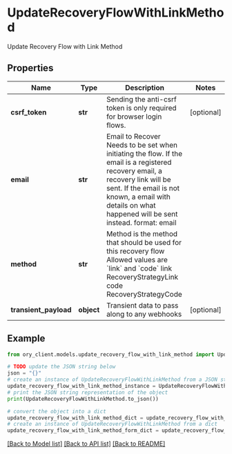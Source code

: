 # UpdateRecoveryFlowWithLinkMethod

Update Recovery Flow with Link Method

## Properties

Name | Type | Description | Notes
------------ | ------------- | ------------- | -------------
**csrf_token** | **str** | Sending the anti-csrf token is only required for browser login flows. | [optional] 
**email** | **str** | Email to Recover  Needs to be set when initiating the flow. If the email is a registered recovery email, a recovery link will be sent. If the email is not known, a email with details on what happened will be sent instead.  format: email | 
**method** | **str** | Method is the method that should be used for this recovery flow  Allowed values are &#x60;link&#x60; and &#x60;code&#x60; link RecoveryStrategyLink code RecoveryStrategyCode | 
**transient_payload** | **object** | Transient data to pass along to any webhooks | [optional] 

## Example

```python
from ory_client.models.update_recovery_flow_with_link_method import UpdateRecoveryFlowWithLinkMethod

# TODO update the JSON string below
json = "{}"
# create an instance of UpdateRecoveryFlowWithLinkMethod from a JSON string
update_recovery_flow_with_link_method_instance = UpdateRecoveryFlowWithLinkMethod.from_json(json)
# print the JSON string representation of the object
print(UpdateRecoveryFlowWithLinkMethod.to_json())

# convert the object into a dict
update_recovery_flow_with_link_method_dict = update_recovery_flow_with_link_method_instance.to_dict()
# create an instance of UpdateRecoveryFlowWithLinkMethod from a dict
update_recovery_flow_with_link_method_form_dict = update_recovery_flow_with_link_method.from_dict(update_recovery_flow_with_link_method_dict)
```
[[Back to Model list]](../README.md#documentation-for-models) [[Back to API list]](../README.md#documentation-for-api-endpoints) [[Back to README]](../README.md)


